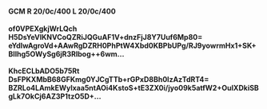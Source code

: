 #### GCM R 20/0c/400 L 20/0c/400
**of0VPEXgkjWrLQch**<br/>**H5DsYeVlKNVCoQZRiJQGuAF1V+dnzFjJ8Y7Uuf6Mp80=**<br/>**eYdIwAgroVd+AAwRgDZRH0PhPtW4Xbd0KBPbUPg/RJ9yowrmHx1+SK+BIlhg5OWySg6jR3Rlbog++6wm...**<br/><br/>
**KhcECLbADO5b75Rt**<br/>**DsFPKXMbB68GFKmg0YJCgTTb+rGPxD8Bh0lzAzTdRT4=**<br/>**BZRLo4LAmkEWylxaa5ntAOi4KstoS+tE3ZX0i/jyo09k5atfW2+OuIXDkiSBgLk7OkCj6AZ3P1tzO5D+...**